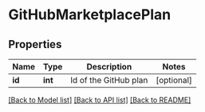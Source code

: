 # GitHubMarketplacePlan

## Properties
Name | Type | Description | Notes
------------ | ------------- | ------------- | -------------
**id** | **int** | Id of the GitHub plan | [optional] 

[[Back to Model list]](../README.md#documentation-for-models) [[Back to API list]](../README.md#documentation-for-api-endpoints) [[Back to README]](../README.md)

